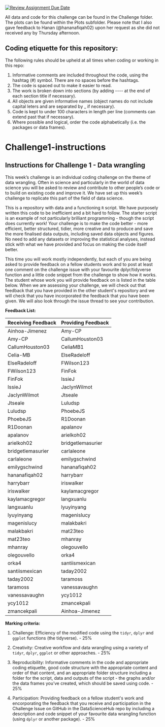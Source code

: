 [![Review Assignment Due Date](https://classroom.github.com/assets/deadline-readme-button-24ddc0f5d75046c5622901739e7c5dd533143b0c8e959d652212380cedb1ea36.svg)](https://classroom.github.com/a/Ff5bahz9)

All data and code for this challenge can be found in the Challenge folder. The plots can be found within the Plots subfolder. Please note that I also gave feedback to Hanan (@hananafiqah02) upon her request as she did not received any by Thursday afternoon. 

## Coding etiquette for this repository:
The following rules should be upheld at all times when coding or working in this repo:
1. Informative comments are included throughout the code, using the hashtag (#) symbol. There are no spaces before the hashtags. 
2. The code is spaced out to make it easier to read.
3. The work is broken down into sections (by adding ---- at the end of each section title if necessary).
4. All objects are given informative names (object names do not include capital leters and are separated by _ if necessary).
5. Code is kept to under 100 characters in length per line (comments can extend past that if necessary).
6. Where possible and logical, order the code alphabetically (i.e. the packages or data frames).


# Challenge1-instructions
## Instructions for Challenge 1 - Data wrangling

This week’s challenge is an individual coding challenge on the theme of data wrangling. Often in science and particularly in the world of data science you will be asked to review and contribute to other people’s code or to build on existing code and improve it. We have set up this week’s challenge to replicate this part of the field of data science.

This is a repository with data and a functioning `R` script. We have purposely written this code to be inefficient and a bit hard to follow. The starter script is an example of not particularly brilliant programming - though the script does currently work! Your challenge is to make the code better - more efficient, better structured, tidier, more creative and to produce and save the more finalised data outputs, including saved data objects and figures. No need to add any datasets or improving the statistical analyses, instead stick with what we have provided and focus on making the code itself better.  

This time you will work mostly independently, but each of you are being asked to provide feedback on a fellow students work and to post at least one comment on the challenge issue with your favourite dplyr/tidyverse function and a little code snippet from the challenge to show how it works. The student whose work you will provide feedback on is listed in the table below. When we are assessing your challenge, we will check out that feedback that you have provided in the other student's repository and we will check that you have incorporated the feedback that you have been given. We will also look through the issue thread to see your contribution.

__Feedback List:__ 

| Receiving Feedback | Providing Feedback |
| ---- | ---- |
Ainhoa-Jimenez |	Amy-CP
Amy-CP |	CallumHouston03
CallumHouston03	| CeliaMB1
Celia-MB |	ElseRadeloff
ElseRadeloff |	FWilson123
FWilson123 |	FinFok
FinFok |	IssieJ
IssieJ |	JaclynWilmot
JaclynWilmot |	Jtseale
Jtseale |	Luludsp
Luludsp |	PhoebeJS
PhoebeJS |	R1Doonan
R1Doonan |	apalanov
apalanov |	arielkoh02
arielkoh02 |	bridgetlemasurier
bridgetlemasurier |	carlaleone
carlaleone |	emilygschwind
emilygschwind |	hananafiqah02
hananafiqah02 |	harrybarr
harrybarr |	iriswalker
iriswalker | kaylamacgregor
kaylamacgregor | langxuanlu
langxuanlu | lyuyinyang
lyuyinyang | magenislucy
magenislucy |	malakbakri
malakbakri |	mat23teo
mat23teo | mhanray
mhanray |	olegouvello
olegouvello |	orka4
orka4 |	santiismexican
santiismexican |	taday2002
taday2002 |	taramoss
taramoss | vanessavaughn
vanessavaughn |	ycy1012
ycy1012 |	zmancekpali
zmancekpali |	Ainhoa-Jimenez


__Marking criteria:__

1. Challenge: Efficiency of the modified code using the `tidyr`, `dplyr` and `ggplot` functions (the tidyverse). - 25%

2. Creativity: Creative workflow and data wrangling using a variety of `tidyr`, `dplyr`, `ggplot` or other approaches. - 25%

3. Reproducibility: Informative comments in the code and appropriate coding etiquette, good code structure with the appropriate content and order of that content, and an appropriate folder structure including a folder for the script, data and outputs of the script - the graphs and/or the data frames you’ve created, which should be saved using code. - 25%

4. Participation: Providing feedback on a fellow student's work and encorporating the feedback that you receive and participation in the Challenge Issue on GitHub in the DataScienceHub repo by including a description and code snippet of your favourite data wrangling function (using `dplyr` or another package). - 25%

